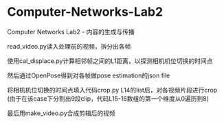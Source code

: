 # Computer-Networks-Lab2
Computer Networks Lab2 - 内容的生成与传播

read_video.py读入处理前的视频，拆分出各帧

使用cal_displace.py计算相邻帧之间的L1距离，以探测相机机位切换的时间点

然后通过OpenPose得到对各帧做pose estimation的json file

将相机机位切换的时间点填入代码crop.py L14的list后，对各视频片段进行crop (由于在该case下分割出9段clip，代码L15-16数组的第一个维度从0遍历到8)

最后用make_video.py合成剪辑后的视频
